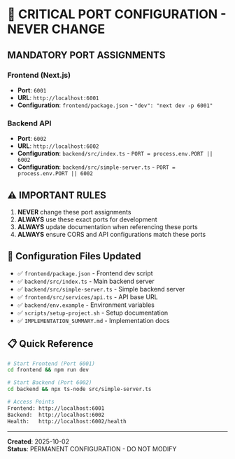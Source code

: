 # 🚨 CRITICAL PORT CONFIGURATION - NEVER CHANGE

## **MANDATORY PORT ASSIGNMENTS**

### **Frontend (Next.js)**
- **Port**: `6001`
- **URL**: `http://localhost:6001`
- **Configuration**: `frontend/package.json` - `"dev": "next dev -p 6001"`

### **Backend API**
- **Port**: `6002`
- **URL**: `http://localhost:6002`
- **Configuration**: `backend/src/index.ts` - `PORT = process.env.PORT || 6002`
- **Configuration**: `backend/src/simple-server.ts` - `PORT = process.env.PORT || 6002`

## **⚠️ IMPORTANT RULES**

1. **NEVER** change these port assignments
2. **ALWAYS** use these exact ports for development
3. **ALWAYS** update documentation when referencing these ports
4. **ALWAYS** ensure CORS and API configurations match these ports

## **🔧 Configuration Files Updated**

- ✅ `frontend/package.json` - Frontend dev script
- ✅ `backend/src/index.ts` - Main backend server
- ✅ `backend/src/simple-server.ts` - Simple backend server
- ✅ `frontend/src/services/api.ts` - API base URL
- ✅ `backend/env.example` - Environment variables
- ✅ `scripts/setup-project.sh` - Setup documentation
- ✅ `IMPLEMENTATION_SUMMARY.md` - Implementation docs

## **📋 Quick Reference**

```bash
# Start Frontend (Port 6001)
cd frontend && npm run dev

# Start Backend (Port 6002)
cd backend && npx ts-node src/simple-server.ts

# Access Points
Frontend: http://localhost:6001
Backend:  http://localhost:6002
Health:   http://localhost:6002/health
```

---
**Created**: 2025-10-02  
**Status**: PERMANENT CONFIGURATION - DO NOT MODIFY
